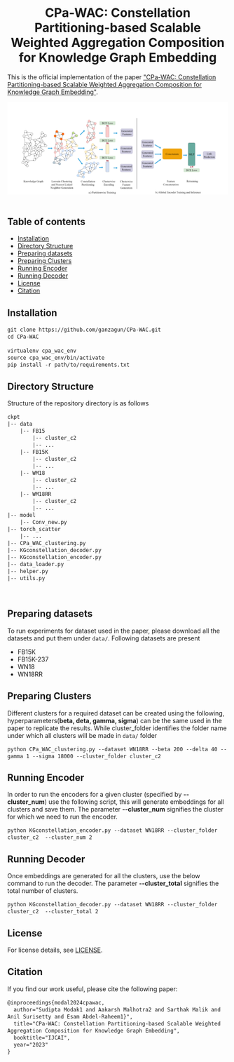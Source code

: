 <div align="center">
<h1>CPa-WAC: Constellation Partitioning-based Scalable Weighted Aggregation Composition for Knowledge Graph Embedding</h1>


</div>

This is the official implementation of the paper ["CPa-WAC: Constellation Partitioning-based Scalable Weighted Aggregation Composition for Knowledge Graph Embedding"]([LINK]).

![Architecture](assets/architecture.png)&nbsp;


## Table of contents

   * [Installation](#requirements)
   * [Directory Structure](#directory-structure)
   * [Preparing datasets](#preparing-datasets)
   * [Preparing Clusters](#preparing-clusters)
   * [Running Encoder](#runnning-encoder)
   * [Running Decoder](#runnning-decoder)
   * [License](#license)
   * [Citation](#citation)

## Installation

```
git clone https://github.com/ganzagun/CPa-WAC.git
cd CPa-WAC

virtualenv cpa_wac_env
source cpa_wac_env/bin/activate
pip install -r path/to/requirements.txt
```


## Directory Structure
Structure of the repository directory is as follows
```
ckpt
|-- data
    |-- FB15
        |-- cluster_c2
        |-- ...
    |-- FB15K
        |-- cluster_c2
        |-- ...
    |-- WM18
        |-- cluster_c2
        |-- ...
    |-- WM18RR
        |-- cluster_c2
        |-- ...
|-- model
    |-- Conv_new.py
|-- torch_scatter
    |-- ...
|-- CPa_WAC_clustering.py
|-- KGconstellation_decoder.py
|-- KGconstellation_encoder.py
|-- data_loader.py
|-- helper.py
|-- utils.py

    
```


## Preparing datasets
To run experiments for dataset used in the paper, please download all the datasets and put them under `data/`. Following datasets are present
  * FB15K
  * FB15K-237
  * WN18
  * WN18RR



## Preparing Clusters
Different clusters for a required dataset can be created using the following, hyperparameters(**beta, deta, gamma, sigma**) can be the same used in the paper to replicate the results. While cluster_folder identifies the folder name under which all clusters will be made in `data/` folder
```
python CPa_WAC_clustering.py --dataset WN18RR --beta 200 --delta 40 --gamma 1 --sigma 18000 --cluster_folder cluster_c2
```


## Running Encoder 
In order to run the encoders for a given cluster (specified by **--cluster_num**) use the following script, this will generate embeddings for all clusters and save them. The parameter **--cluster_num** signifies the cluster for which we need to run the encoder. 
```
python KGconstellation_encoder.py --dataset WN18RR --cluster_folder cluster_c2  --cluster_num 2
```



## Running Decoder
Once embeddings are generated for all the clusters, use the below command to run the decoder. The parameter **--cluster_total** signifies the total number of clusters.
```
python KGconstellation_decoder.py --dataset WN18RR --cluster_folder cluster_c2  --cluster_total 2 
```

## License
For license details, see [LICENSE](LICENSE). 

## Citation

If you find our work useful, please cite the following paper:

```
@inproceedings{modal2024cpawac,
  author="Sudipta Modak1 and Aakarsh Malhotra2 and Sarthak Malik and Anil Surisetty and Esam Abdel-Raheem1}",
  title="CPa-WAC: Constellation Partitioning-based Scalable Weighted Aggregation Composition for Knowledge Graph Embedding",
  booktitle="IJCAI",
  year="2023"
}
```
